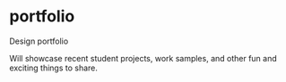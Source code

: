 # portfolio
Design portfolio

Will showcase recent student projects, work samples, and other fun and exciting things to share.
